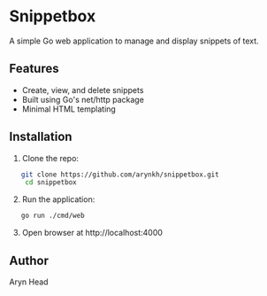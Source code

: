# Snippetbox

A simple Go web application to manage and display snippets of text. 

## Features
- Create, view, and delete snippets
- Built using Go's net/http package
- Minimal HTML templating

## Installation

1. Clone the repo:
```bash
   git clone https://github.com/arynkh/snippetbox.git
    cd snippetbox
```
2. Run the application: 
```bash
   go run ./cmd/web
```
3. Open browser at http://localhost:4000


## Author

Aryn Head
